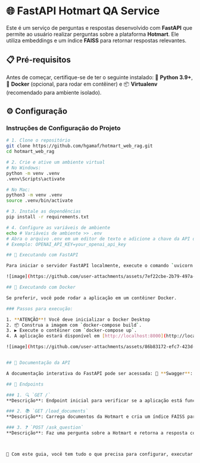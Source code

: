 # 🌐 FastAPI Hotmart QA Service

Este é um serviço de perguntas e respostas desenvolvido com **FastAPI** que permite ao usuário realizar perguntas sobre a plataforma **Hotmart**. Ele utiliza embeddings e um índice **FAISS** para retornar respostas relevantes.

## 📋 Pré-requisitos

Antes de começar, certifique-se de ter o seguinte instalado: 🐍 **Python 3.9+**, 🐋 **Docker** (opcional, para rodar em contêiner) e 📦 **Virtualenv** (recomendado para ambiente isolado).

## ⚙️ Configuração

### Instruções de Configuração do Projeto

```bash
# 1. Clone o repositório
git clone https://github.com/hgamaf/hotmart_web_rag.git
cd hotmart_web_rag

# 2. Crie e ative um ambiente virtual
# No Windows:
python -m venv .venv
.venv\Scripts\activate

# No Mac:
python3 -m venv .venv
source .venv/bin/activate

# 3. Instale as dependências
pip install -r requirements.txt

# 4. Configure as variáveis de ambiente
echo # Variáveis de ambiente >> .env
# Abra o arquivo .env em um editor de texto e adicione a chave da API do OpenAI
# Exemplo: OPENAI_API_KEY=your_openai_api_key

## 🚀 Executando com FastAPI

Para iniciar o servidor FastAPI localmente, execute o comando `uvicorn main:app --reload`. A aplicação estará disponível em [http://localhost:8000](http://localhost:8000).

![image](https://github.com/user-attachments/assets/7ef22cbe-2b79-497a-bca4-5a3b70a0f876)

## 🐳 Executando com Docker

Se preferir, você pode rodar a aplicação em um contêiner Docker.

### Passos para execução:

1. **ATENÇÃO**! Você deve inicializar o Docker Desktop
2. 📦 Construa a imagem com `docker-compose build`.
3. ▶️ Execute o contêiner com `docker-compose up`.
4. A aplicação estará disponível em [http://localhost:8000](http://localhost:8000) e pronta para receber requisições.

![image](https://github.com/user-attachments/assets/86b83172-efc7-423d-8c7b-ed8be67d2017)


## 📑 Documentação da API

A documentação interativa do FastAPI pode ser acessada: 📘 **Swagger**: [http://localhost:8000/docs](http://localhost:8000/docs) e 📕 **Redoc**: [http://localhost:8000/redoc](http://localhost:8000/redoc).

## 🔗 Endpoints

### 1. 🔍 `GET /`
**Descrição**: Endpoint inicial para verificar se a aplicação está funcionando. Exemplo de `curl`: `curl -X 'GET' 'http://localhost:8000/' -H 'accept: application/json'`. Resposta esperada: `{"message": "Bem-vindo ao serviço de documentos e perguntas!"}`.

### 2. 📚 `GET /load_documents`
**Descrição**: Carrega documentos da Hotmart e cria um índice FAISS para consultas. Exemplo de `curl`: `curl -X 'GET' 'http://localhost:8000/load_documents' -H 'accept: application/json'`. Resposta esperada: `{"status": "Documentos carregados e indexados com sucesso"}`.

### 3. ❓ `POST /ask_question`
**Descrição**: Faz uma pergunta sobre a Hotmart e retorna a resposta com base nos documentos carregados. Exemplo de `curl`: `curl -X 'POST' 'http://localhost:8000/ask_question' -H 'accept: application/json' -H 'Content-Type: application/json' -d '{ "question": "Quem pode ser produtor?" }'`. Parâmetro: `question` (string) - A pergunta que o usuário deseja fazer sobre a Hotmart. Resposta esperada: `{"answer": "Resposta gerada pelo modelo de IA com base nos documentos"}`.



🎉 Com este guia, você tem tudo o que precisa para configurar, executar e utilizar sua aplicação FastAPI. Qualquer ajuste ou personalização adicional pode ser facilmente implementado conforme necessário. 📫 Dúvidas? Sinta-se à vontade para contribuir ou entrar em contato!
